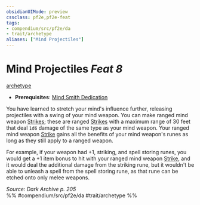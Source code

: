 ```yaml
---
obsidianUIMode: preview
cssclass: pf2e,pf2e-feat
tags:
- compendium/src/pf2e/da
- trait/archetype
aliases: ["Mind Projectiles"]
---
```

# Mind Projectiles  *Feat 8*  
[archetype](../../rules/traits/archetype.md)  

- **Prerequisites**: [Mind Smith Dedication](mind-smith-dedication-da.md)

You have learned to stretch your mind's influence further, releasing projectiles with a swing of your mind weapon. You can make ranged mind weapon [Strikes](../../rules/actions/strike.md); these are ranged [Strikes](../../rules/actions/strike.md) with a maximum range of 30 feet that deal `1d6` damage of the same type as your mind weapon. Your ranged mind weapon [Strike](../../rules/actions/strike.md) gains all the benefits of your mind weapon's runes as long as they still apply to a ranged weapon.

For example, if your weapon had +1, striking, and spell storing runes, you would get a +1 item bonus to hit with your ranged mind weapon [Strike](../../rules/actions/strike.md), and it would deal the additional damage from the striking rune, but it wouldn't be able to unleash a spell from the spell storing rune, as that rune can be etched onto only melee weapons.

*Source: Dark Archive p. 205*  
%% #compendium/src/pf2e/da #trait/archetype %%